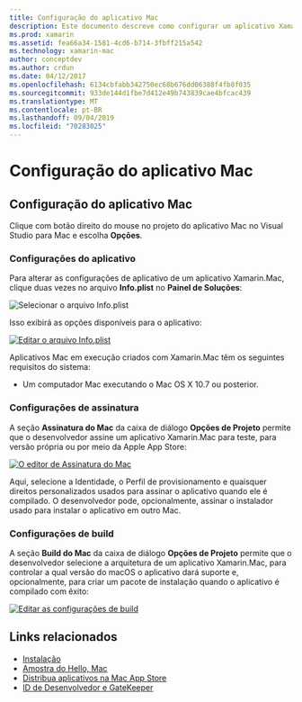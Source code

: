 ```yaml
---
title: Configuração do aplicativo Mac
description: Este documento descreve como configurar um aplicativo Xamarin.Mac para publicação. Ele aborda as configurações do aplicativo, as configurações de assinatura e as configurações de build.
ms.prod: xamarin
ms.assetid: fea66a34-1581-4cd6-b714-3fbff215a542
ms.technology: xamarin-mac
author: conceptdev
ms.author: crdun
ms.date: 04/12/2017
ms.openlocfilehash: 6134cbfabb342750ec68b676dd06388f4fb8f035
ms.sourcegitcommit: 933de144d1fbe7d412e49b743839cae4bfcac439
ms.translationtype: MT
ms.contentlocale: pt-BR
ms.lasthandoff: 09/04/2019
ms.locfileid: "70283025"
---
```

# <a name="mac-app-configuration"></a>Configuração do aplicativo Mac

## <a name="mac-app-configuration"></a>Configuração do aplicativo Mac

Clique com botão direito do mouse no projeto do aplicativo Mac no Visual Studio para Mac e escolha **Opções**.

### <a name="application-settings"></a>Configurações do aplicativo

Para alterar as configurações de aplicativo de um aplicativo Xamarin.Mac, clique duas vezes no arquivo **Info.plist** no **Painel de Soluções**:

![Selecionar o arquivo Info.plist](app-configuration-images/config04.png "Selecionar o arquivo Info.plist")

Isso exibirá as opções disponíveis para o aplicativo:

 [![Editar o arquivo Info.plist](app-configuration-images/config01.png "Editar o arquivo Info.plist")](app-configuration-images/config01-large.png#lightbox)

Aplicativos Mac em execução criados com Xamarin.Mac têm os seguintes requisitos do sistema:

- Um computador Mac executando o Mac OS X 10.7 ou posterior.

### <a name="signing-settings"></a>Configurações de assinatura

A seção **Assinatura do Mac** da caixa de diálogo **Opções de Projeto** permite que o desenvolvedor assine um aplicativo Xamarin.Mac para teste, para versão própria ou por meio da Apple App Store:

[![O editor de Assinatura do Mac](app-configuration-images/config02.png "A janela de Assinatura do Mac")](app-configuration-images/config02-large.png#lightbox)

Aqui, selecione a Identidade, o Perfil de provisionamento e quaisquer direitos personalizados usados para assinar o aplicativo quando ele é compilado. O desenvolvedor pode, opcionalmente, assinar o instalador usado para instalar o aplicativo em outro Mac.

### <a name="build-settings"></a>Configurações de build

A seção **Build do Mac** da caixa de diálogo **Opções de Projeto** permite que o desenvolvedor selecione a arquitetura de um aplicativo Xamarin.Mac, para controlar a qual versão do macOS o aplicativo dará suporte e, opcionalmente, para criar um pacote de instalação quando o aplicativo é compilado com êxito:

 [![Editar as configurações de build](app-configuration-images/config03.png "Editar as configurações de build")](app-configuration-images/config03-large.png#lightbox)

## <a name="related-links"></a>Links relacionados

- [Instalação](/visualstudio/mac/installation/)
- [Amostra do Hello, Mac](~/mac/get-started/hello-mac.md)
- [Distribua aplicativos na Mac App Store](https://developer.apple.com/devcenter/mac/checklist/)
- [ID de Desenvolvedor e GateKeeper](https://developer.apple.com/resources/developer-id/)
